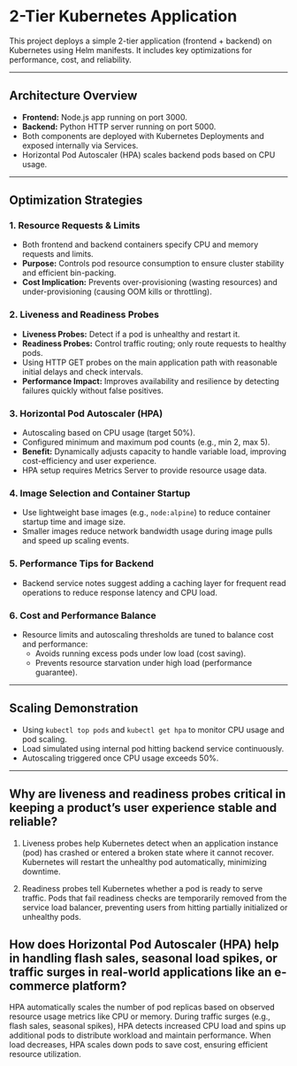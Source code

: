 # 2-Tier Kubernetes Application

This project deploys a simple 2-tier application (frontend + backend) on Kubernetes using Helm manifests. It includes key optimizations for performance, cost, and reliability.

---

## Architecture Overview

- **Frontend:** Node.js app running on port 3000.
- **Backend:** Python HTTP server running on port 5000.
- Both components are deployed with Kubernetes Deployments and exposed internally via Services.
- Horizontal Pod Autoscaler (HPA) scales backend pods based on CPU usage.

---

## Optimization Strategies

### 1. Resource Requests & Limits

- Both frontend and backend containers specify CPU and memory requests and limits.
- **Purpose:** Controls pod resource consumption to ensure cluster stability and efficient bin-packing.
- **Cost Implication:** Prevents over-provisioning (wasting resources) and under-provisioning (causing OOM kills or throttling).

### 2. Liveness and Readiness Probes

- **Liveness Probes:** Detect if a pod is unhealthy and restart it.
- **Readiness Probes:** Control traffic routing; only route requests to healthy pods.
- Using HTTP GET probes on the main application path with reasonable initial delays and check intervals.
- **Performance Impact:** Improves availability and resilience by detecting failures quickly without false positives.

### 3. Horizontal Pod Autoscaler (HPA)

- Autoscaling based on CPU usage (target 50%).
- Configured minimum and maximum pod counts (e.g., min 2, max 5).
- **Benefit:** Dynamically adjusts capacity to handle variable load, improving cost-efficiency and user experience.
- HPA setup requires Metrics Server to provide resource usage data.

### 4. Image Selection and Container Startup

- Use lightweight base images (e.g., `node:alpine`) to reduce container startup time and image size.
- Smaller images reduce network bandwidth usage during image pulls and speed up scaling events.

### 5. Performance Tips for Backend

- Backend service notes suggest adding a caching layer for frequent read operations to reduce response latency and CPU load.

### 6. Cost and Performance Balance

- Resource limits and autoscaling thresholds are tuned to balance cost and performance:
  - Avoids running excess pods under low load (cost saving).
  - Prevents resource starvation under high load (performance guarantee).

---

## Scaling Demonstration

- Using `kubectl top pods` and `kubectl get hpa` to monitor CPU usage and pod scaling.
- Load simulated using internal pod hitting backend service continuously.
- Autoscaling triggered once CPU usage exceeds 50%.

---

## Why are liveness and readiness probes critical in keeping a product’s user experience stable and reliable?
1. Liveness probes help Kubernetes detect when an application instance (pod) has crashed or entered a broken state where it cannot recover. Kubernetes will restart the unhealthy pod automatically, minimizing downtime.

2. Readiness probes tell Kubernetes whether a pod is ready to serve traffic. Pods that fail readiness checks are temporarily removed from the service load balancer, preventing users from hitting partially initialized or unhealthy pods.


## How does Horizontal Pod Autoscaler (HPA) help in handling flash sales, seasonal load spikes, or traffic surges in real-world applications like an e-commerce platform?
HPA automatically scales the number of pod replicas based on observed resource usage metrics like CPU or memory. During traffic surges (e.g., flash sales, seasonal spikes), HPA detects increased CPU load and spins up additional pods to distribute workload and maintain performance. 
When load decreases, HPA scales down pods to save cost, ensuring efficient resource utilization.
